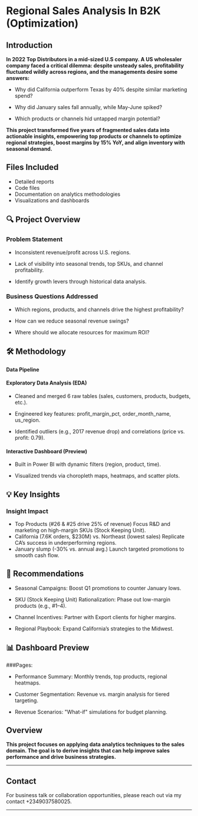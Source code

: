 # Regional Sales Analysis In B2K (Optimization)

## Introduction
**In 2022 Top Distributors in a mid-sized U.S company. A US wholesaler company faced a critical dilemma: despite unsteady sales, profitability fluctuated wildly across regions, and the managements desire some answers:**

* Why did California outperform Texas by 40% despite similar marketing spend?

* Why did January sales fall annually, while May-June spiked?

* Which products or channels hid untapped margin potential?

**This project transformed five years of fragmented sales data into actionable insights, empowering top products or channels to optimize regional strategies, boost margins by 15% YoY, and align inventory with seasonal demand.**


## Files Included
- Detailed reports
- Code files
- Documentation on analytics methodologies
- Visualizations and dashboards

## 🔍 Project Overview
### Problem Statement
* Inconsistent revenue/profit across U.S. regions.

* Lack of visibility into seasonal trends, top SKUs, and channel profitability.

* Identify growth levers through historical data analysis.

### Business Questions Addressed
* Which regions, products, and channels drive the highest profitability?

* How can we reduce seasonal revenue swings?

* Where should we allocate resources for maximum ROI?

## 🛠️ Methodology
#### **Data Pipeline**
#### **Exploratory Data Analysis (EDA)**

* Cleaned and merged 6 raw tables (sales, customers, products, budgets, etc.).

* Engineered key features: profit_margin_pct, order_month_name, us_region.

* Identified outliers (e.g., 2017 revenue drop) and correlations (price vs. profit: 0.79).

#### Interactive Dashboard (Preview)

* Built in Power BI with dynamic filters (region, product, time).

* Visualized trends via choropleth maps, heatmaps, and scatter plots.

## 💡 Key Insights
### Insight	Impact
* Top Products (#26 & #25 drive 25% of revenue)	Focus R&D and marketing on high-margin SKUs (Stock Keeping Unit).
* California (7.6K orders, $230M) vs. Northeast (lowest sales)	Replicate CA’s success in underperforming regions.
* January slump (-30% vs. annual avg.)	Launch targeted promotions to smooth cash flow.

## 🚀 Recommendations
* Seasonal Campaigns: Boost Q1 promotions to counter January lows.

* SKU (Stock Keeping Unit) Rationalization: Phase out low-margin products (e.g., #1–4).

* Channel Incentives: Partner with Export clients for higher margins.

* Regional Playbook: Expand California’s strategies to the Midwest.


## 📊 Dashboard Preview
###Pages:

* Performance Summary: Monthly trends, top products, regional heatmaps.

* Customer Segmentation: Revenue vs. margin analysis for tiered targeting.

* Revenue Scenarios: "What-if" simulations for budget planning.

## Overview
**This project focuses on applying data analytics techniques to the sales domain. The goal is to derive insights that can help improve sales performance and drive business strategies.**

---
## Contact
For business talk or collaboration opportunities, please reach out via my contact +2349037580025.

---
